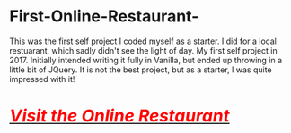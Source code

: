 # First-Online-Restaurant-
This was the first self project I coded myself as a starter. I did for a local restuarant, which sadly didn't see the light of day. 
My first self project in 2017. Initially intended writing it fully in Vanilla, but ended up throwing in a little bit of JQuery.
It is not the best project, but as a starter, I was quite impressed with it!

<a href="https://codepen.io/walexy09/project/full/ZRNWry"><h1><i style="font-size:30px;color:#ff0000">Visit the Online Restaurant</i></h1></a>
